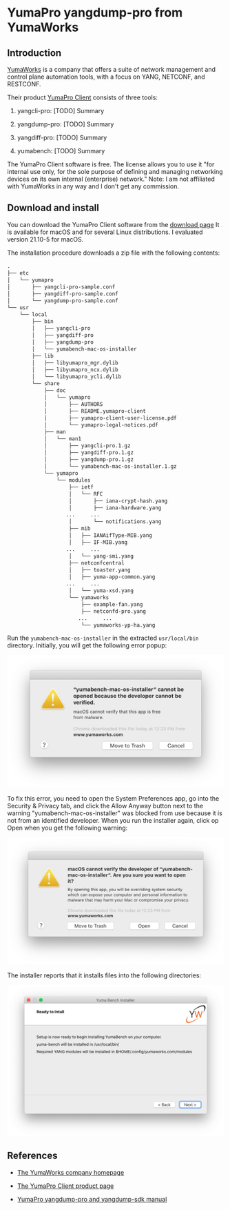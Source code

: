 # YumaPro yangdump-pro from YumaWorks

## Introduction

[YumaWorks](https://www.yumaworks.com/) is a company that offers a suite of network management
and control plane automation tools, with a focus on YANG, NETCONF, and RESTCONF.

Their product [YumaPro Client](https://www.yumaworks.com/download/yumapro-client-21-10-5-zip/)
consists of three tools:

1. yangcli-pro: [TODO] Summary

2. yangdump-pro: [TODO] Summary

3. yangdiff-pro: [TODO] Summary

4. yumabench: [TODO] Summary

The YumaPro Client software is free. 
The license allows you to use it
"for internal use only, for the sole purpose of defining and managing networking devices
on its own internal (enterprise) network."
Note: I am not affiliated with YumaWorks in any way and I don't get any commission.

## Download and install


You can download the YumaPro Client software from the
[download page](https://www.yumaworks.com/support/download-yumapro-client/)
It is available for macOS and for several Linux distributions.
I evaluated version 21.10-5 for macOS.

The installation procedure downloads a zip file with the following contents:

```
.
├── etc
│   └── yumapro
│       ├── yangcli-pro-sample.conf
│       ├── yangdiff-pro-sample.conf
│       └── yangdump-pro-sample.conf
└── usr
    └── local
        ├── bin
        │   ├── yangcli-pro
        │   ├── yangdiff-pro
        │   ├── yangdump-pro
        │   └── yumabench-mac-os-installer
        ├── lib
        │   ├── libyumapro_mgr.dylib
        │   ├── libyumapro_ncx.dylib
        │   └── libyumapro_ycli.dylib
        └── share
            ├── doc
            │   └── yumapro
            │       ├── AUTHORS
            │       ├── README.yumapro-client
            │       ├── yumapro-client-user-license.pdf
            │       └── yumapro-legal-notices.pdf
            ├── man
            │   └── man1
            │       ├── yangcli-pro.1.gz
            │       ├── yangdiff-pro.1.gz
            │       ├── yangdump-pro.1.gz
            │       └── yumabench-mac-os-installer.1.gz
            └── yumapro
                └── modules
                    ├── ietf
                    │   └── RFC
                    │       ├── iana-crypt-hash.yang
                    │       ├── iana-hardware.yang
                   ...     ...
                    │       └── notifications.yang
                    ├── mib
                    │   ├── IANAifType-MIB.yang
                    │   ├── IF-MIB.yang
                   ...     ...
                    │   └── yang-smi.yang
                    ├── netconfcentral
                    │   ├── toaster.yang
                    │   ├── yuma-app-common.yang
                   ...     ...
                    │   └── yuma-xsd.yang
                    └── yumaworks
                        ├── example-fan.yang
                        ├── netconfd-pro.yang
                       ...     ...
                        └── yumaworks-yp-ha.yang
```

Run the `yumabench-mac-os-installer` in the extracted `usr/local/bin` directory.
Initially, you will get the following error popup:

![YumaPro Client install error popup](figures/yumapro-client-install-error.png)

To fix this error, you need to open the System Preferences app,
go into the Security & Privacy tab, and click the Allow Anyway button next to the warning
"yumabench-mac-os-installer" was blocked from use because it is not from an identified developer.
When you run the installer again, click op Open when you get the following warning:

![YumaPro Client install error popup 2](figures/yumapro-client-install-error-2.png)

The installer reports that it installs files into the following directories:

![YumaPro Client install dirs](figures/yumapro-client-install-dirs.png)

## References

* [The YumaWorks company homepage](https://www.yumaworks.com/)

* [The YumaPro Client product page](https://www.yumaworks.com/download/yumapro-client-21-10-5-zip/)

* [YumaPro yangdump-pro and yangdump-sdk manual](https://www.yumaworks.com/pub/docs/latest/html/yangdump/yumapro-yangdump-manual.xhtml)
